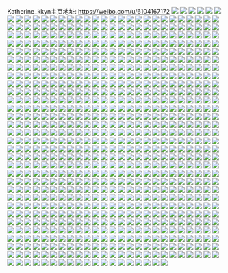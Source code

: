 Katherine_kkyn主页地址: https://weibo.com/u/6104167172 
![](https://wx4.sinaimg.cn/mw2000/006F6sJely1h9hi54yk30j31o72894qq.jpg) 
![](https://wx4.sinaimg.cn/mw2000/006F6sJely1h9csrwmkm4j32c03401kz.jpg) 
![](https://wx4.sinaimg.cn/mw2000/006F6sJely1h9csscyq3aj32c03401kz.jpg) 
![](https://wx4.sinaimg.cn/mw2000/006F6sJely1h9csrsejdtj32c03404qr.jpg) 
![](https://wx4.sinaimg.cn/mw2000/006F6sJely1h9cssefjpgj317r1mcau4.jpg) 
![](https://wx4.sinaimg.cn/mw2000/006F6sJely1h9cssi8sp9j30wh1jewnn.jpg) 
![](https://wx4.sinaimg.cn/mw2000/006F6sJely1h9csskfb3xj30wg1gxdr6.jpg) 
![](https://wx4.sinaimg.cn/mw2000/006F6sJely1h9csspz91pj33402c0b2b.jpg) 
![](https://wx4.sinaimg.cn/mw2000/006F6sJely1h988rxs81jj32c0349x6p.jpg) 
![](https://wx4.sinaimg.cn/mw2000/006F6sJely1h988s75q5ej32c0340npg.jpg) 
![](https://wx4.sinaimg.cn/mw2000/006F6sJegy1h94msmmbokj32c0340kjn.jpg) 
![](https://wx4.sinaimg.cn/mw2000/006F6sJegy1h92lptkwgmj32c0340b2d.jpg) 
![](https://wx4.sinaimg.cn/mw2000/006F6sJegy1h92lpfb6jsj32c0341x6q.jpg) 
![](https://wx4.sinaimg.cn/mw2000/006F6sJegy1h92lpc1egej32c03411l1.jpg) 
![](https://wx4.sinaimg.cn/mw2000/006F6sJegy1h92lofpg86j32c03417wl.jpg) 
![](https://wx4.sinaimg.cn/mw2000/006F6sJegy1h92loa64nzj32c03417wl.jpg) 
![](https://wx4.sinaimg.cn/mw2000/006F6sJegy1h92lpkvgw9j32c0341u11.jpg) 
![](https://wx4.sinaimg.cn/mw2000/006F6sJegy1h92lpnvj3ej32c03401kz.jpg) 
![](https://wx4.sinaimg.cn/mw2000/006F6sJegy1h92lpwymhyj328l2zhkjn.jpg) 
![](https://wx4.sinaimg.cn/mw2000/006F6sJegy1h8uhcwpg46j32c0340u0z.jpg) 
![](https://wx4.sinaimg.cn/mw2000/006F6sJegy1h8uhc95x7nj32c0340npe.jpg) 
![](https://wx4.sinaimg.cn/mw2000/006F6sJegy1h8uhe6gkrcj32c0340qv6.jpg) 
![](https://wx4.sinaimg.cn/mw2000/006F6sJegy1h8uhbv2kptj33402bhhdv.jpg) 
![](https://wx4.sinaimg.cn/mw2000/006F6sJegy1h8t8womr7vj31z42kg7wi.jpg) 
![](https://wx4.sinaimg.cn/mw2000/006F6sJegy1h8t8wg1q87j31z42m47wi.jpg) 
![](https://wx4.sinaimg.cn/mw2000/006F6sJegy1h8t8wxhs5cj32c0335e83.jpg) 
![](https://wx4.sinaimg.cn/mw2000/006F6sJegy1h8r279ax6zj33402c0b2a.jpg) 
![](https://wx4.sinaimg.cn/mw2000/006F6sJegy1h8or261bk6j30rq1f1n6r.jpg) 
![](https://wx4.sinaimg.cn/mw2000/006F6sJegy1h8or2714guj30s312tgru.jpg) 
![](https://wx4.sinaimg.cn/mw2000/006F6sJegy1h8nfq7xnigj32c033t7wk.jpg) 
![](https://wx4.sinaimg.cn/mw2000/006F6sJegy1h8nfqci4xmj32c033xe83.jpg) 
![](https://wx4.sinaimg.cn/mw2000/006F6sJegy1h8nfqwbm2dj32c03407wk.jpg) 
![](https://wx4.sinaimg.cn/mw2000/006F6sJegy1h8l1wc83hej33402c1b2a.jpg) 
![](https://wx4.sinaimg.cn/mw2000/006F6sJegy1h8l1wev896j33402c01ky.jpg) 
![](https://wx4.sinaimg.cn/mw2000/006F6sJegy1h8l1wipz56j33402c1x6p.jpg) 
![](https://wx4.sinaimg.cn/mw2000/006F6sJegy1h8l1wlb5xkj33402c07wi.jpg) 
![](https://wx4.sinaimg.cn/mw2000/006F6sJegy1h8l1wpkel0j33402c14qq.jpg) 
![](https://wx4.sinaimg.cn/mw2000/006F6sJegy1h8l1wthbuwj33402c1b2a.jpg) 
![](https://wx4.sinaimg.cn/mw2000/006F6sJegy1h8l1xdq3lpj33402apnpe.jpg) 
![](https://wx4.sinaimg.cn/mw2000/006F6sJegy1h8l1xm2vwmj33402c1b2a.jpg) 
![](https://wx4.sinaimg.cn/mw2000/006F6sJegy1h8l1xpna6mj33402c0x6p.jpg) 
![](https://wx4.sinaimg.cn/mw2000/006F6sJegy1h8l1w8j4v4j33402c1b2a.jpg) 
![](https://wx4.sinaimg.cn/mw2000/006F6sJegy1h8l1xu8zbfj33402bpb2a.jpg) 
![](https://wx4.sinaimg.cn/mw2000/006F6sJegy1h8l1yc5dx2j33402c1x6q.jpg) 
![](https://wx4.sinaimg.cn/mw2000/006F6sJegy1h8hlh3c42lj32c0340u0z.jpg) 
![](https://wx4.sinaimg.cn/mw2000/006F6sJegy1h8hlh8digfj32c0340b2a.jpg) 
![](https://wx4.sinaimg.cn/mw2000/006F6sJegy1h8hlfa0ailj32c0340e83.jpg) 
![](https://wx4.sinaimg.cn/mw2000/006F6sJegy1h8fhfo67vxj33402c07wi.jpg) 
![](https://wx4.sinaimg.cn/mw2000/006F6sJegy1h8fhfujqhmj333y1yk1ky.jpg) 
![](https://wx4.sinaimg.cn/mw2000/006F6sJegy1h8fhentqjlj33402c04qr.jpg) 
![](https://wx4.sinaimg.cn/mw2000/006F6sJegy1h8fhg2dh8dj33402bh4qq.jpg) 
![](https://wx4.sinaimg.cn/mw2000/006F6sJegy1h8e0z4e4lxj32c0340hdv.jpg) 
![](https://wx4.sinaimg.cn/mw2000/006F6sJegy1h8e0zavebuj32c0340kjm.jpg) 
![](https://wx4.sinaimg.cn/mw2000/006F6sJegy1h8e0zi60r3j33402c0kjm.jpg) 
![](https://wx4.sinaimg.cn/mw2000/006F6sJegy1h8e10be0scj32c0340npe.jpg) 
![](https://wx4.sinaimg.cn/mw2000/006F6sJegy1h8e101yl5gj32c0340kjn.jpg) 
![](https://wx4.sinaimg.cn/mw2000/006F6sJegy1h8e10i4axuj32c0340npe.jpg) 
![](https://wx4.sinaimg.cn/mw2000/006F6sJegy1h8e1087ugyj33402c0b2b.jpg) 
![](https://wx4.sinaimg.cn/mw2000/006F6sJegy1h8aphttr04j33402c0kjl.jpg) 
![](https://wx4.sinaimg.cn/mw2000/006F6sJegy1h8aphwfytsj33402c0hdu.jpg) 
![](https://wx4.sinaimg.cn/mw2000/006F6sJegy1h8aphs0dfbj33402d5hdv.jpg) 
![](https://wx4.sinaimg.cn/mw2000/006F6sJegy1h8api6v2w4j33402c0kjm.jpg) 
![](https://wx4.sinaimg.cn/mw2000/006F6sJegy1h8api9m11ij32c01snhdt.jpg) 
![](https://wx4.sinaimg.cn/mw2000/006F6sJegy1h8apiks1vtj33402cxhdw.jpg) 
![](https://wx4.sinaimg.cn/mw2000/006F6sJegy1h8apibnrmsj32c03407wi.jpg) 
![](https://wx4.sinaimg.cn/mw2000/006F6sJegy1h877mutwo5j33402c0npg.jpg) 
![](https://wx4.sinaimg.cn/mw2000/006F6sJegy1h877mz941wj32c0321kjl.jpg) 
![](https://wx4.sinaimg.cn/mw2000/006F6sJegy1h877n0x8vwj32uz28f1ky.jpg) 
![](https://wx4.sinaimg.cn/mw2000/006F6sJegy1h877n2o74fj33402c01ky.jpg) 
![](https://wx4.sinaimg.cn/mw2000/006F6sJegy1h877n4r7xhj33402c0kjm.jpg) 
![](https://wx4.sinaimg.cn/mw2000/006F6sJegy1h877na6hroj327l2y4hdv.jpg) 
![](https://wx4.sinaimg.cn/mw2000/006F6sJegy1h877nwefrfj33402c0x6q.jpg) 
![](https://wx4.sinaimg.cn/mw2000/006F6sJegy1h83rlfyr85j32c03404qs.jpg) 
![](https://wx4.sinaimg.cn/mw2000/006F6sJegy1h83rmhg4c6j33402c01l3.jpg) 
![](https://wx4.sinaimg.cn/mw2000/006F6sJegy1h81laalt8uj33402c1u0z.jpg) 
![](https://wx4.sinaimg.cn/mw2000/006F6sJegy1h81lacj1glj32z228aqv6.jpg) 
![](https://wx4.sinaimg.cn/mw2000/006F6sJegy1h81lagjrnwj33402c1u10.jpg) 
![](https://wx4.sinaimg.cn/mw2000/006F6sJegy1h81lap5ea5j33402c11l0.jpg) 
![](https://wx4.sinaimg.cn/mw2000/006F6sJegy1h81la7nxrsj32c0341kjn.jpg) 
![](https://wx4.sinaimg.cn/mw2000/006F6sJegy1h81latmphyj33402c1x6r.jpg) 
![](https://wx4.sinaimg.cn/mw2000/006F6sJegy1h7zaunoxe5j32c0340e83.jpg) 
![](https://wx4.sinaimg.cn/mw2000/006F6sJegy1h7zaut0el9j32c0340hdu.jpg) 
![](https://wx4.sinaimg.cn/mw2000/006F6sJegy1h7zauxllczj32c0340u0z.jpg) 
![](https://wx4.sinaimg.cn/mw2000/006F6sJegy1h7xu0vqz5zj33402c1b2d.jpg) 
![](https://wx4.sinaimg.cn/mw2000/006F6sJegy1h7xu0wu7fvj30u012qqk4.jpg) 
![](https://wx4.sinaimg.cn/mw2000/006F6sJegy1h7xu10udm3j30tw13wwnt.jpg) 
![](https://wx4.sinaimg.cn/mw2000/006F6sJegy1h7xu15sfqej33402c07wk.jpg) 
![](https://wx4.sinaimg.cn/mw2000/006F6sJegy1h7xxh6c1phj32c03407wk.jpg) 
![](https://wx4.sinaimg.cn/mw2000/006F6sJegy1h7xu08riuoj32tn22gnpe.jpg) 
![](https://wx4.sinaimg.cn/mw2000/006F6sJegy1h7vufifeaxj33402c0kjn.jpg) 
![](https://wx4.sinaimg.cn/mw2000/006F6sJegy1h7vufm21jhj33402c0b2a.jpg) 
![](https://wx4.sinaimg.cn/mw2000/006F6sJegy1h7vufyc1taj33402c0npf.jpg) 
![](https://wx4.sinaimg.cn/mw2000/006F6sJegy1h7vug27t35j33402c01ky.jpg) 
![](https://wx4.sinaimg.cn/mw2000/006F6sJegy1h7vug3unyij320i1qk7td.jpg) 
![](https://wx4.sinaimg.cn/mw2000/006F6sJegy1h7vuf8vxkoj33402c0e83.jpg) 
![](https://wx4.sinaimg.cn/mw2000/006F6sJegy1h7vugfwgl0j33402c0e83.jpg) 
![](https://wx4.sinaimg.cn/mw2000/006F6sJegy1h7vukpm39bj33402c0u0x.jpg) 
![](https://wx4.sinaimg.cn/mw2000/006F6sJegy1h7vukdwhi4j33402c0b2b.jpg) 
![](https://wx4.sinaimg.cn/mw2000/006F6sJegy1h7vpu1va6dj32hh1o07wh.jpg) 
![](https://wx4.sinaimg.cn/mw2000/006F6sJegy1h7vptzldmjj33402c1kjm.jpg) 
![](https://wx4.sinaimg.cn/mw2000/006F6sJegy1h7vpub6xczj32c034xu0z.jpg) 
![](https://wx4.sinaimg.cn/mw2000/006F6sJegy1h7vpv0rrarj32c03401l0.jpg) 
![](https://wx4.sinaimg.cn/mw2000/006F6sJegy1h7vpuqqnp9j33402c17wj.jpg) 
![](https://wx4.sinaimg.cn/mw2000/006F6sJegy1h7vpujdjnwj32c03494qr.jpg) 
![](https://wx4.sinaimg.cn/mw2000/006F6sJegy1h7vpv7h7htj32v225r1kz.jpg) 
![](https://wx4.sinaimg.cn/mw2000/006F6sJegy1h7vptupw6tj32c03407wj.jpg) 
![](https://wx4.sinaimg.cn/mw2000/006F6sJegy1h7vpvgn4faj32c0340hdv.jpg) 
![](https://wx4.sinaimg.cn/mw2000/006F6sJegy1h7ukb08jiwj33402c07wj.jpg) 
![](https://wx4.sinaimg.cn/mw2000/006F6sJegy1h7ukbdv3x9j331y2c3qv7.jpg) 
![](https://wx4.sinaimg.cn/mw2000/006F6sJegy1h7ukbnw8phj33402blu0y.jpg) 
![](https://wx4.sinaimg.cn/mw2000/006F6sJegy1h7ukbvjdsxj33402c0kjm.jpg) 
![](https://wx4.sinaimg.cn/mw2000/006F6sJegy1h7ucxp4wdjj33402c11l2.jpg) 
![](https://wx4.sinaimg.cn/mw2000/006F6sJegy1h7ucyofny9j33402btnpg.jpg) 
![](https://wx4.sinaimg.cn/mw2000/006F6sJegy1h7ucz246mrj32c0340hdu.jpg) 
![](https://wx4.sinaimg.cn/mw2000/006F6sJegy1h7ss7f0i8pj32w4263npi.jpg) 
![](https://wx4.sinaimg.cn/mw2000/006F6sJegy1h7ss7ma8xsj31um36c4qs.jpg) 
![](https://wx4.sinaimg.cn/mw2000/006F6sJegy1h7ss8iegpwj32c03401l1.jpg) 
![](https://wx4.sinaimg.cn/mw2000/006F6sJegy1h7fh18zyv3j32ad31r7wi.jpg) 
![](https://wx4.sinaimg.cn/mw2000/006F6sJegy1h7fh1ex10jj32al2vxu0z.jpg) 
![](https://wx4.sinaimg.cn/mw2000/006F6sJegy1h7fh1jo3yzj32dt36cu0z.jpg) 
![](https://wx4.sinaimg.cn/mw2000/006F6sJegy1h7fh0itks6j32c0340b2a.jpg) 
![](https://wx4.sinaimg.cn/mw2000/006F6sJegy1h7ej610bkrj32c0340b2c.jpg) 
![](https://wx4.sinaimg.cn/mw2000/006F6sJegy1h7ej843bryj334025pu10.jpg) 
![](https://wx4.sinaimg.cn/mw2000/006F6sJegy1h7ej9zehdpj32c032tu0z.jpg) 
![](https://wx4.sinaimg.cn/mw2000/006F6sJegy1h7jkiwlacsj31be0zkn87.jpg) 
![](https://wx4.sinaimg.cn/mw2000/006F6sJegy1h7jkirlv3kj33402c01l0.jpg) 
![](https://wx4.sinaimg.cn/mw2000/006F6sJegy1h7kofy1s0uj32c0340qv8.jpg) 
![](https://wx4.sinaimg.cn/mw2000/006F6sJegy1h7kog0ujc1j32202qonpe.jpg) 
![](https://wx4.sinaimg.cn/mw2000/006F6sJegy1h7kog473myj32c0340u10.jpg) 
![](https://wx4.sinaimg.cn/mw2000/006F6sJegy1h7kog76xu5j33402c0x6q.jpg) 
![](https://wx4.sinaimg.cn/mw2000/006F6sJegy1h7kog9gm8pj32c0340u0y.jpg) 
![](https://wx4.sinaimg.cn/mw2000/006F6sJegy1h7kogbcaq6j328k2zf7wi.jpg) 
![](https://wx4.sinaimg.cn/mw2000/006F6sJegy1h7kogdj4twj31o02yob29.jpg) 
![](https://wx4.sinaimg.cn/mw2000/006F6sJegy1h7koful0urj326s2x2u0y.jpg) 
![](https://wx4.sinaimg.cn/mw2000/006F6sJegy1h7koggr3pyj32c0340x6q.jpg) 
![](https://wx4.sinaimg.cn/mw2000/006F6sJegy1h7kogjju27j32c0340x6q.jpg) 
![](https://wx4.sinaimg.cn/mw2000/006F6sJegy1h7kogn3ir3j32c0340u0z.jpg) 
![](https://wx4.sinaimg.cn/mw2000/006F6sJegy1h7koh5sey6j32c0340npf.jpg) 
![](https://wx4.sinaimg.cn/mw2000/006F6sJegy1h7kohpkfjuj32c0340kjo.jpg) 
![](https://wx4.sinaimg.cn/mw2000/006F6sJegy1h7kohukny1j33402c0x6q.jpg) 
![](https://wx4.sinaimg.cn/mw2000/006F6sJegy1h7kohz9at0j32c0340e84.jpg) 
![](https://wx4.sinaimg.cn/mw2000/006F6sJegy1h7koi42d3ij32c0340npf.jpg) 
![](https://wx4.sinaimg.cn/mw2000/006F6sJegy1h7koi7wumuj32c03407wj.jpg) 
![](https://wx4.sinaimg.cn/mw2000/006F6sJegy1h7koicipcpj32c0340hdv.jpg) 
![](https://wx4.sinaimg.cn/mw2000/006F6sJegy1h7ak3i7k25j32c0340hdv.jpg) 
![](https://wx4.sinaimg.cn/mw2000/006F6sJegy1h81pwmvqm9j31z42ms1ky.jpg) 
![](https://wx4.sinaimg.cn/mw2000/006F6sJegy1h7ak33yh99j30wg1arn4s.jpg) 
![](https://wx4.sinaimg.cn/mw2000/006F6sJegy1h7uo4vmp1vj32c03407wh.jpg) 
![](https://wx4.sinaimg.cn/mw2000/006F6sJegy1h81pydcvevj32c0340kjn.jpg) 
![](https://wx4.sinaimg.cn/mw2000/006F6sJegy1h81pwl5wg4j32c032pb29.jpg) 
![](https://wx4.sinaimg.cn/mw2000/006F6sJegy1h78lxby6tfj32c03404qs.jpg) 
![](https://wx4.sinaimg.cn/mw2000/006F6sJegy1h78ly0qhe8j32c03404qq.jpg) 
![](https://wx4.sinaimg.cn/mw2000/006F6sJegy1h7677c2eouj32c0340x6s.jpg) 
![](https://wx4.sinaimg.cn/mw2000/006F6sJegy1h7677fiwsej32c0340b2a.jpg) 
![](https://wx4.sinaimg.cn/mw2000/006F6sJegy1h76781emifj32c03401l1.jpg) 
![](https://wx4.sinaimg.cn/mw2000/006F6sJegy1h76778gvlhj32c03407wj.jpg) 
![](https://wx4.sinaimg.cn/mw2000/006F6sJegy1h7677plbanj32c03401l0.jpg) 
![](https://wx4.sinaimg.cn/mw2000/006F6sJegy1h7677wlr7xj33402c0e85.jpg) 
![](https://wx4.sinaimg.cn/mw2000/006F6sJegy1h81qyt38z9j32c0340npg.jpg) 
![](https://wx4.sinaimg.cn/mw2000/006F6sJegy1h72pop119aj32c0340e84.jpg) 
![](https://wx4.sinaimg.cn/mw2000/006F6sJegy1h72pos2vi6j32c03401l0.jpg) 
![](https://wx4.sinaimg.cn/mw2000/006F6sJegy1h72povrt64j32c0340e84.jpg) 
![](https://wx4.sinaimg.cn/mw2000/006F6sJegy1h72pp3dwgkj32c03404qs.jpg) 
![](https://wx4.sinaimg.cn/mw2000/006F6sJegy1h7uodvufttj32c0340npf.jpg) 
![](https://wx4.sinaimg.cn/mw2000/006F6sJegy1h81u8gfvxyj30wi0oen29.jpg) 
![](https://wx4.sinaimg.cn/mw2000/006F6sJegy1h81u8dw39fj31gr1ycnjw.jpg) 
![](https://wx4.sinaimg.cn/mw2000/006F6sJegy1h81u3kkubvj32c033h7wk.jpg) 
![](https://wx4.sinaimg.cn/mw2000/006F6sJegy1h81u8frd7xj31gr1yc7ue.jpg) 
![](https://wx4.sinaimg.cn/mw2000/006F6sJegy1h6y46ve1m6j32c0341hdw.jpg) 
![](https://wx4.sinaimg.cn/mw2000/006F6sJegy1h6y473s1t0j32c0341kjo.jpg) 
![](https://wx4.sinaimg.cn/mw2000/006F6sJegy1h7uoacddpxj32c0340qv7.jpg) 
![](https://wx4.sinaimg.cn/mw2000/006F6sJegy1h7uoaeap7pj32c0340u0x.jpg) 
![](https://wx4.sinaimg.cn/mw2000/006F6sJegy1h6ra6dckx4j32c0340qv8.jpg) 
![](https://wx4.sinaimg.cn/mw2000/006F6sJegy1h6nt3d8n6xj310i0u07bf.jpg) 
![](https://wx4.sinaimg.cn/mw2000/006F6sJegy1h6lit67ythj32c0340b2c.jpg) 
![](https://wx4.sinaimg.cn/mw2000/006F6sJegy1h6lisz7txdj32we2804qr.jpg) 
![](https://wx4.sinaimg.cn/mw2000/006F6sJegy1h6lit26cehj32c02wj1l0.jpg) 
![](https://wx4.sinaimg.cn/mw2000/006F6sJegy1h6lit99e2qj32fk31e7wj.jpg) 
![](https://wx4.sinaimg.cn/mw2000/006F6sJegy1h6lith72ydj32c03404qs.jpg) 
![](https://wx4.sinaimg.cn/mw2000/006F6sJegy1h6litj7gyzj336c2ap1ky.jpg) 
![](https://wx4.sinaimg.cn/mw2000/006F6sJegy1h6litmveohj32c0340e84.jpg) 
![](https://wx4.sinaimg.cn/mw2000/006F6sJegy1h6j3eslu7sj32c02jvu0x.jpg) 
![](https://wx4.sinaimg.cn/mw2000/006F6sJegy1h6j3eypwjsj32c0340qv7.jpg) 
![](https://wx4.sinaimg.cn/mw2000/006F6sJegy1h6j3f1c5ksj32c0340npf.jpg) 
![](https://wx4.sinaimg.cn/mw2000/006F6sJegy1h7unrd0swuj32c0341npe.jpg) 
![](https://wx4.sinaimg.cn/mw2000/006F6sJegy1h7unrlsn01j32c0311kjm.jpg) 
![](https://wx4.sinaimg.cn/mw2000/006F6sJegy1h6aywwbyypj32c032du0z.jpg) 
![](https://wx4.sinaimg.cn/mw2000/006F6sJegy1h6dqqny2ebj32c032hu0x.jpg) 
![](https://wx4.sinaimg.cn/mw2000/006F6sJegy1h6ayxiomkoj32c031xx6r.jpg) 
![](https://wx4.sinaimg.cn/mw2000/006F6sJegy1h6aywsmx2sj32c0340kjo.jpg) 
![](https://wx4.sinaimg.cn/mw2000/006F6sJegy1h6ayxm2bx2j32c0340e84.jpg) 
![](https://wx4.sinaimg.cn/mw2000/006F6sJegy1h81w9nwytij32c0340u10.jpg) 
![](https://wx4.sinaimg.cn/mw2000/006F6sJegy1h6dqqztthtj328g2zau0y.jpg) 
![](https://wx4.sinaimg.cn/mw2000/006F6sJegy1h81pqel9zlj32dr36ab2a.jpg) 
![](https://wx4.sinaimg.cn/mw2000/006F6sJegy1h81pqu82srj32c0340hdu.jpg) 
![](https://wx4.sinaimg.cn/mw2000/006F6sJegy1h81pqcym43j32c031pb29.jpg) 
![](https://wx4.sinaimg.cn/mw2000/006F6sJegy1h81pqivv01j32c0340kjm.jpg) 
![](https://wx4.sinaimg.cn/mw2000/006F6sJegy1h81pqmuv8hj32c0340kjn.jpg) 
![](https://wx4.sinaimg.cn/mw2000/006F6sJegy1h81pqqe47dj32c0340kjn.jpg) 
![](https://wx4.sinaimg.cn/mw2000/006F6sJegy1h5w1nvwkdkj32c0340e83.jpg) 
![](https://wx4.sinaimg.cn/mw2000/006F6sJegy1h5w26fu6n5j31wi2jcu0x.jpg) 
![](https://wx4.sinaimg.cn/mw2000/006F6sJegy1h81vql674yj31uo18gaz8.jpg) 
![](https://wx4.sinaimg.cn/mw2000/006F6sJegy1h81vqjxcxgj33402c0kjl.jpg) 
![](https://wx4.sinaimg.cn/mw2000/006F6sJegy1h81vqm3xv0j31uo18gx2y.jpg) 
![](https://wx4.sinaimg.cn/mw2000/006F6sJegy1h81vjbr3t3j326d2yu4qs.jpg) 
![](https://wx4.sinaimg.cn/mw2000/006F6sJegy1h81vjdrdj9j325y2yghdv.jpg) 
![](https://wx4.sinaimg.cn/mw2000/006F6sJegy1h5q5dn3j0qj30mz0h0q8f.jpg) 
![](https://wx4.sinaimg.cn/mw2000/006F6sJegy1h5gwlnep4zj31z42mfe81.jpg) 
![](https://wx4.sinaimg.cn/mw2000/006F6sJegy1h5gwlo6su1j312j0u00xu.jpg) 
![](https://wx4.sinaimg.cn/mw2000/006F6sJegy1h5gwlq8atwj31z42ms4qp.jpg) 
![](https://wx4.sinaimg.cn/mw2000/006F6sJegy1h5gwltjsecj33402c0kjm.jpg) 
![](https://wx4.sinaimg.cn/mw2000/006F6sJegy1h5gwlucgepj31400u00ww.jpg) 
![](https://wx4.sinaimg.cn/mw2000/006F6sJegy1h5gwlwa7jmj31z42mt7wh.jpg) 
![](https://wx4.sinaimg.cn/mw2000/006F6sJegy1h5gwlynyjpj31ww2jwhdt.jpg) 
![](https://wx4.sinaimg.cn/mw2000/006F6sJegy1h5dfm23j0qj32c032xx6p.jpg) 
![](https://wx4.sinaimg.cn/mw2000/006F6sJegy1h5dfm8n1hej32c03311ky.jpg) 
![](https://wx4.sinaimg.cn/mw2000/006F6sJegy1h5dfmb1oycj33402c0npd.jpg) 
![](https://wx4.sinaimg.cn/mw2000/006F6sJegy1h59yrohmuhj33402c0kjn.jpg) 
![](https://wx4.sinaimg.cn/mw2000/006F6sJegy1h59yrsrc77j33402c07wj.jpg) 
![](https://wx4.sinaimg.cn/mw2000/006F6sJegy1h59yrwaglaj33402c0npe.jpg) 
![](https://wx4.sinaimg.cn/mw2000/006F6sJegy1h59yrzl32zj32c0340x6p.jpg) 
![](https://wx4.sinaimg.cn/mw2000/006F6sJegy1h59ys369czj33402c0hdu.jpg) 
![](https://wx4.sinaimg.cn/mw2000/006F6sJegy1h59ys7k182j33402c0u0z.jpg) 
![](https://wx4.sinaimg.cn/mw2000/006F6sJegy1h59ysboopgj33402c0hdv.jpg) 
![](https://wx4.sinaimg.cn/mw2000/006F6sJegy1h57nlkhw3rj33402c0hdt.jpg) 
![](https://wx4.sinaimg.cn/mw2000/006F6sJegy1h57nlpjdytj32c0341qv5.jpg) 
![](https://wx4.sinaimg.cn/mw2000/006F6sJegy1h57nlwuqkej33402c1npe.jpg) 
![](https://wx4.sinaimg.cn/mw2000/006F6sJegy1h57nm5rb4kj33402c01ky.jpg) 
![](https://wx4.sinaimg.cn/mw2000/006F6sJegy1h57nmdg3rej32c0341u0x.jpg) 
![](https://wx4.sinaimg.cn/mw2000/006F6sJegy1h531wimnylj32c0341npd.jpg) 
![](https://wx4.sinaimg.cn/mw2000/006F6sJegy1h531wma133j325w2vukjm.jpg) 
![](https://wx4.sinaimg.cn/mw2000/006F6sJegy1h531wo9lzzj31nm1k74qp.jpg) 
![](https://wx4.sinaimg.cn/mw2000/006F6sJegy1h531wtsn1mj32c03417wj.jpg) 
![](https://wx4.sinaimg.cn/mw2000/006F6sJegy1h531wuywrcj30sg0qzn6o.jpg) 
![](https://wx4.sinaimg.cn/mw2000/006F6sJegy1h531wvy4idj31hr1znk84.jpg) 
![](https://wx4.sinaimg.cn/mw2000/006F6sJegy1h4tsidpnbpj31uo18gwxf.jpg) 
![](https://wx4.sinaimg.cn/mw2000/006F6sJegy1h4tsi7i233j318g1uok4f.jpg) 
![](https://wx4.sinaimg.cn/mw2000/006F6sJegy1h52b5wvc5sj30u0140tgq.jpg) 
![](https://wx4.sinaimg.cn/mw2000/006F6sJegy1h52b60r5slj318g0zjtk2.jpg) 
![](https://wx4.sinaimg.cn/mw2000/006F6sJegy1h53508c8bzj30u0140103.jpg) 
![](https://wx4.sinaimg.cn/mw2000/006F6sJegy1h52b6ispqgj318g1uoe35.jpg) 
![](https://wx4.sinaimg.cn/mw2000/006F6sJegy1h52b5xth4sj30go0j1ac6.jpg) 
![](https://wx4.sinaimg.cn/mw2000/006F6sJegy1h4a4kus8opj32bz340u0y.jpg) 
![](https://wx4.sinaimg.cn/mw2000/006F6sJegy1h8p1jbl1zej32c0335hdv.jpg) 
![](https://wx4.sinaimg.cn/mw2000/006F6sJegy1h4a4lbpibmj32c0341x6p.jpg) 
![](https://wx4.sinaimg.cn/mw2000/006F6sJegy1h5qilb59qzj32c03407wj.jpg) 
![](https://wx4.sinaimg.cn/mw2000/006F6sJegy1h5qhijzyd4j32c0340qv8.jpg) 
![](https://wx4.sinaimg.cn/mw2000/006F6sJegy1h5qilh3pizj32c0340x6q.jpg) 
![](https://wx4.sinaimg.cn/mw2000/006F6sJegy1h4a4lnc6mbj32c0341qv5.jpg) 
![](https://wx4.sinaimg.cn/mw2000/006F6sJegy1h4a4lqo25dj32c033hqv6.jpg) 
![](https://wx4.sinaimg.cn/mw2000/006F6sJegy1h4a4ls5qh1j32c0341npd.jpg) 
![](https://wx4.sinaimg.cn/mw2000/006F6sJegy1h3ssgf5qamj32c0340kjo.jpg) 
![](https://wx4.sinaimg.cn/mw2000/006F6sJegy1h3ssgi4t4nj33402c04qr.jpg) 
![](https://wx4.sinaimg.cn/mw2000/006F6sJegy1h3ssgmaqlpj32c0340e83.jpg) 
![](https://wx4.sinaimg.cn/mw2000/006F6sJegy1h3ssgt8xgoj32c0340qv5.jpg) 
![](https://wx4.sinaimg.cn/mw2000/006F6sJegy1h3lv7ufw90j30n01dsash.jpg) 
![](https://wx4.sinaimg.cn/mw2000/006F6sJegy1h3iekq5ycrj32c03401kz.jpg) 
![](https://wx4.sinaimg.cn/mw2000/006F6sJegy1h3iektaw4xj32c03404qr.jpg) 
![](https://wx4.sinaimg.cn/mw2000/006F6sJegy1h3iekmza9mj32c0340npf.jpg) 
![](https://wx4.sinaimg.cn/mw2000/006F6sJegy1h3ielb3d90j32c03404qr.jpg) 
![](https://wx4.sinaimg.cn/mw2000/006F6sJegy1h37z0xkjjij32c0340u0z.jpg) 
![](https://wx4.sinaimg.cn/mw2000/006F6sJegy1h37z167fhzj32c0340u0z.jpg) 
![](https://wx4.sinaimg.cn/mw2000/006F6sJegy1h37z1axzbrj32c0340npf.jpg) 
![](https://wx4.sinaimg.cn/mw2000/006F6sJegy1h34ctei5o3j32c03404qr.jpg) 
![](https://wx4.sinaimg.cn/mw2000/006F6sJegy1h3655cb0cvj32c0340u0y.jpg) 
![](https://wx4.sinaimg.cn/mw2000/006F6sJegy1h3656cbjzij32c03407wi.jpg) 
![](https://wx4.sinaimg.cn/mw2000/006F6sJegy1h2zw0hipdej32c03407wi.jpg) 
![](https://wx4.sinaimg.cn/mw2000/006F6sJegy1h361maoqo3j32c0340u0x.jpg) 
![](https://wx4.sinaimg.cn/mw2000/006F6sJegy1h2m1rt5lujj30xc2304qp.jpg) 
![](https://wx4.sinaimg.cn/mw2000/006F6sJegy1h2f2nv4za2j32c0340e82.jpg) 
![](https://wx4.sinaimg.cn/mw2000/006F6sJegy1h2f2nzytx3j32c0340e85.jpg) 
![](https://wx4.sinaimg.cn/mw2000/006F6sJegy1h2f2oa3kjdj32c03404qr.jpg) 
![](https://wx4.sinaimg.cn/mw2000/006F6sJegy1h5qiou7bg9j32c0340kjo.jpg) 
![](https://wx4.sinaimg.cn/mw2000/006F6sJegy1h2f2oeratsj324q2ubx6p.jpg) 
![](https://wx4.sinaimg.cn/mw2000/006F6sJegy1h2f2oj5jxmj32c03404qt.jpg) 
![](https://wx4.sinaimg.cn/mw2000/006F6sJegy1h2f2nsgr8vj328s2zq1ky.jpg) 
![](https://wx4.sinaimg.cn/mw2000/006F6sJegy1h1u9he767aj32c0340npe.jpg) 
![](https://wx4.sinaimg.cn/mw2000/006F6sJegy1h1u9hjcj8yj32c03401l0.jpg) 
![](https://wx4.sinaimg.cn/mw2000/006F6sJegy1h1u9hmggctj32c01mtnpd.jpg) 
![](https://wx4.sinaimg.cn/mw2000/006F6sJegy1h1u9hai1dlj31j91h34kk.jpg) 
![](https://wx4.sinaimg.cn/mw2000/006F6sJegy1h1u9hwisx8j32c0340b2a.jpg) 
![](https://wx4.sinaimg.cn/mw2000/006F6sJegy1h1qsmjx1ypj32c0340u0z.jpg) 
![](https://wx4.sinaimg.cn/mw2000/006F6sJegy1h1qsmv3lbvj32c0340b2b.jpg) 
![](https://wx4.sinaimg.cn/mw2000/006F6sJegy1h1qsmxhcjtj32c0340u0y.jpg) 
![](https://wx4.sinaimg.cn/mw2000/006F6sJegy1h1qsn480vuj32c0340u0z.jpg) 
![](https://wx4.sinaimg.cn/mw2000/006F6sJegy1h1qsnf9dx1j32c0340nph.jpg) 
![](https://wx4.sinaimg.cn/mw2000/006F6sJegy1h1nd11k4h8j32c0340u0y.jpg) 
![](https://wx4.sinaimg.cn/mw2000/006F6sJegy1h1nd12uep7j32c0340kjl.jpg) 
![](https://wx4.sinaimg.cn/mw2000/006F6sJegy1h1nd15bc79j32c0340e82.jpg) 
![](https://wx4.sinaimg.cn/mw2000/006F6sJegy1h1nd17kz2dj32c0340e82.jpg) 
![](https://wx4.sinaimg.cn/mw2000/006F6sJegy1h1nd19357sj326l2wte81.jpg) 
![](https://wx4.sinaimg.cn/mw2000/006F6sJegy1h1nd1al19yj32c0340kjl.jpg) 
![](https://wx4.sinaimg.cn/mw2000/006F6sJegy1h1nd1c6vcbj32c0340hdt.jpg) 
![](https://wx4.sinaimg.cn/mw2000/006F6sJegy1h1nd1dihgcj32c0340hdt.jpg) 
![](https://wx4.sinaimg.cn/mw2000/006F6sJegy1h1nd1fsvbpj32c0340e82.jpg) 
![](https://wx4.sinaimg.cn/mw2000/006F6sJegy1h1ioqpvfvfj30u0102k3a.jpg) 
![](https://wx4.sinaimg.cn/mw2000/006F6sJegy1h1ioqtiet7j30n01ds15x.jpg) 
![](https://wx4.sinaimg.cn/mw2000/006F6sJegy1h1eneqh5dkj32c03404qr.jpg) 
![](https://wx4.sinaimg.cn/mw2000/006F6sJegy1h1enevap6hj33402c04qr.jpg) 
![](https://wx4.sinaimg.cn/mw2000/006F6sJegy1h1enenqgngj33402a0hdu.jpg) 
![](https://wx4.sinaimg.cn/mw2000/006F6sJegy1h1enf0jxcej33402c0x6q.jpg) 
![](https://wx4.sinaimg.cn/mw2000/006F6sJegy1h1enf7dh4oj33402a5b2b.jpg) 
![](https://wx4.sinaimg.cn/mw2000/006F6sJegy1h1enfa1kqfj31mc17qu0j.jpg) 
![](https://wx4.sinaimg.cn/mw2000/006F6sJegy1h1enfckvrsj31mc17re5r.jpg) 
![](https://wx4.sinaimg.cn/mw2000/006F6sJegy1h1bt4n70suj328l2iox6q.jpg) 
![](https://wx4.sinaimg.cn/mw2000/006F6sJegy1h1bt4p5cyxj32by33z1ky.jpg) 
![](https://wx4.sinaimg.cn/mw2000/006F6sJegy1h1bt47zlusj32c02c0npe.jpg) 
![](https://wx4.sinaimg.cn/mw2000/006F6sJegy1h1hzmhzl50j32by33zhdw.jpg) 
![](https://wx4.sinaimg.cn/mw2000/006F6sJegy1h1orvgwr50j30sv12ik0r.jpg) 
![](https://wx4.sinaimg.cn/mw2000/006F6sJegy1h1bt4wsjdej32by33znpf.jpg) 
![](https://wx4.sinaimg.cn/mw2000/006F6sJegy1h1orvg2z9pj32c0340u0y.jpg) 
![](https://wx4.sinaimg.cn/mw2000/006F6sJegy1h1bt44tlktj32c02c04qq.jpg) 
![](https://wx4.sinaimg.cn/mw2000/006F6sJegy1h1orva6xsmj30sr12cgwx.jpg) 
![](https://wx4.sinaimg.cn/mw2000/006F6sJegy1h12zqttbiqj32c0340npg.jpg) 
![](https://wx4.sinaimg.cn/mw2000/006F6sJegy1h12zqybduaj32c0340e84.jpg) 
![](https://wx4.sinaimg.cn/mw2000/006F6sJegy1h12zr8tqvaj32c0340e84.jpg) 
![](https://wx4.sinaimg.cn/mw2000/006F6sJegy1h12zr39xiaj32c03404qs.jpg) 
![](https://wx4.sinaimg.cn/mw2000/006F6sJegy1h1hmap20g1j33402c0qv9.jpg) 
![](https://wx4.sinaimg.cn/mw2000/006F6sJegy1h5zsi7lq1qj324t2ufqv9.jpg) 
![](https://wx4.sinaimg.cn/mw2000/006F6sJegy1h5zshv0uhvj31tu2fs1ky.jpg) 
![](https://wx4.sinaimg.cn/mw2000/006F6sJegy1h5zsi1g6pgj32582v0nph.jpg) 
![](https://wx4.sinaimg.cn/mw2000/006F6sJegy1h1hmcfllftj33402c0e83.jpg) 
![](https://wx4.sinaimg.cn/mw2000/006F6sJegy1h5zsidekv6j33402c04qt.jpg) 
![](https://wx4.sinaimg.cn/mw2000/006F6sJegy1h0ti7qbzo2j30ln0svqcs.jpg) 
![](https://wx4.sinaimg.cn/mw2000/006F6sJegy1h1eeelov10j31jk15oqga.jpg) 
![](https://wx4.sinaimg.cn/mw2000/006F6sJegy1h1i4qy3aj5j33402c04qr.jpg) 
![](https://wx4.sinaimg.cn/mw2000/006F6sJegy1h1i4rivvbkj33402c0b2b.jpg) 
![](https://wx4.sinaimg.cn/mw2000/006F6sJegy1h1i4r754x4j33402c0x6q.jpg) 
![](https://wx4.sinaimg.cn/mw2000/006F6sJegy1h1emlr6re0j32c02c07pi.jpg) 
![](https://wx4.sinaimg.cn/mw2000/006F6sJegy1h1i4reqk8qj33402c0b2b.jpg) 
![](https://wx4.sinaimg.cn/mw2000/006F6sJegy1h1emlwwq8mj32c02c0npd.jpg) 
![](https://wx4.sinaimg.cn/mw2000/006F6sJegy1h06s2fsy9bj32qo220kjo.jpg) 
![](https://wx4.sinaimg.cn/mw2000/006F6sJegy1h06s2ojz1dj32qo220qv8.jpg) 
![](https://wx4.sinaimg.cn/mw2000/006F6sJegy1h06s25th2fj32qo2204qt.jpg) 
![](https://wx4.sinaimg.cn/mw2000/006F6sJegy1h1div1iw33j32qo2204qr.jpg) 
![](https://wx4.sinaimg.cn/mw2000/006F6sJegy1h5qgt4vx2vj31851lrhbk.jpg) 
![](https://wx4.sinaimg.cn/mw2000/006F6sJegy1h06s48vydfj32qo220kjo.jpg) 
![](https://wx4.sinaimg.cn/mw2000/006F6sJegy1h01leg0ldvj32qo220npf.jpg) 
![](https://wx4.sinaimg.cn/mw2000/006F6sJegy1h01lesiiq9j32qo220npf.jpg) 
![](https://wx4.sinaimg.cn/mw2000/006F6sJegy1h01lf08l0hj32qo220u0z.jpg) 
![](https://wx4.sinaimg.cn/mw2000/006F6sJegy1h8oxvg6ldoj30u00u0n5h.jpg) 
![](https://wx4.sinaimg.cn/mw2000/006F6sJegy1h1dhgnn08aj31sc2ds4qq.jpg) 
![](https://wx4.sinaimg.cn/mw2000/006F6sJegy1gzqlixkk3hj31sc2dsb2a.jpg) 
![](https://wx4.sinaimg.cn/mw2000/006F6sJegy1h1dhgf0hthj31sc2ds7wi.jpg) 
![](https://wx4.sinaimg.cn/mw2000/006F6sJegy1gzqlipi8j9j31ih0vyk51.jpg) 
![](https://wx4.sinaimg.cn/mw2000/006F6sJegy1h1dhgxqem1j31sc2ds4qq.jpg) 
![](https://wx4.sinaimg.cn/mw2000/006F6sJegy1h1dhhdzvd0j31sc2ds4qq.jpg) 
![](https://wx4.sinaimg.cn/mw2000/006F6sJegy1gzqlj6vsa9j33402c0npe.jpg) 
![](https://wx4.sinaimg.cn/mw2000/006F6sJegy1h1dhgks7fqj31sc2ds4qq.jpg) 
![](https://wx4.sinaimg.cn/mw2000/006F6sJegy1h1dhgi1gknj31sc2ds7wi.jpg) 
![](https://wx4.sinaimg.cn/mw2000/006F6sJegy1h1dhh2qd2wj31sc2dse82.jpg) 
![](https://wx4.sinaimg.cn/mw2000/006F6sJegy1h1dhguz7dcj31sc2ds4qq.jpg) 
![](https://wx4.sinaimg.cn/mw2000/006F6sJegy1h1dhgqf9j7j31sc2ds1ky.jpg) 
![](https://wx4.sinaimg.cn/mw2000/006F6sJegy1h1dhh7v0wzj31sc2dse82.jpg) 
![](https://wx4.sinaimg.cn/mw2000/006F6sJegy1h1dhhb47jhj31sc2ds4qq.jpg) 
![](https://wx4.sinaimg.cn/mw2000/006F6sJegy1gzgsnsg3c0j31sc2dskjm.jpg) 
![](https://wx4.sinaimg.cn/mw2000/006F6sJegy1gzgso3bg1fj31sc2dse82.jpg) 
![](https://wx4.sinaimg.cn/mw2000/006F6sJegy1gzgso7z624j31j01j0b29.jpg) 
![](https://wx4.sinaimg.cn/mw2000/006F6sJegy1gzgsoewa5xj31sc2dshdu.jpg) 
![](https://wx4.sinaimg.cn/mw2000/006F6sJegy1gzgsom1lwvj31sc2dsnpe.jpg) 
![](https://wx4.sinaimg.cn/mw2000/006F6sJegy1gz9w1yp5pfj31f71w7hdt.jpg) 
![](https://wx4.sinaimg.cn/mw2000/006F6sJegy1gz9w1zn2mxj31401e0wuw.jpg) 
![](https://wx4.sinaimg.cn/mw2000/006F6sJegy1h1e6fazj80j31401e0ql0.jpg) 
![](https://wx4.sinaimg.cn/mw2000/006F6sJegy1h1e6fcrjtkj325m25mqv5.jpg) 
![](https://wx4.sinaimg.cn/mw2000/006F6sJegy1h1e6fe0swfj31401e0tpz.jpg) 
![](https://wx4.sinaimg.cn/mw2000/006F6sJegy1h1e6ff1wwzj31401e0qit.jpg) 
![](https://wx4.sinaimg.cn/mw2000/006F6sJegy1h1e6fjxzesj32c03407wk.jpg) 
![](https://wx4.sinaimg.cn/mw2000/006F6sJegy1h1e6fl4gn2j31401e0aq1.jpg) 
![](https://wx4.sinaimg.cn/mw2000/006F6sJegy1h1e6f9dl88j31401e0qmc.jpg) 
![](https://wx4.sinaimg.cn/mw2000/006F6sJegy1h1e6fnfeamj31yw2mjnpd.jpg) 
![](https://wx4.sinaimg.cn/mw2000/006F6sJegy1gz17a3yoevj328v2zt7wl.jpg) 
![](https://wx4.sinaimg.cn/mw2000/006F6sJegy1gz17a8g80sj32c02c0hdu.jpg) 
![](https://wx4.sinaimg.cn/mw2000/006F6sJegy1gz17a9q3pcj31jk15o1dc.jpg) 
![](https://wx4.sinaimg.cn/mw2000/006F6sJegy1gz17aaogodj30pd0xuq9b.jpg) 
![](https://wx4.sinaimg.cn/mw2000/006F6sJegy1gz17afps7sj33402b7hdv.jpg) 
![](https://wx4.sinaimg.cn/mw2000/006F6sJegy1gz17ajss5tj30st0tpale.jpg) 
![](https://wx4.sinaimg.cn/mw2000/006F6sJegy1h5qgidrjhgj32c0335hdv.jpg) 
![](https://wx4.sinaimg.cn/mw2000/006F6sJegy1gxpp7sgti2j31jk220npd.jpg) 
![](https://wx4.sinaimg.cn/mw2000/006F6sJegy1gxpp7ulzktj32c0340u0x.jpg) 
![](https://wx4.sinaimg.cn/mw2000/006F6sJegy1gxpp7q8a8hj31jk217e81.jpg) 
![](https://wx4.sinaimg.cn/mw2000/006F6sJegy1gxpp841cubj31jk203e81.jpg) 
![](https://wx4.sinaimg.cn/mw2000/006F6sJegy1gxpp887sxjj32bq33de83.jpg) 
![](https://wx4.sinaimg.cn/mw2000/006F6sJegy1gxpp8bfo42j31jk20bb29.jpg) 
![](https://wx4.sinaimg.cn/mw2000/006F6sJegy1gxh7pwsdbij32c030hqv7.jpg) 
![](https://wx4.sinaimg.cn/mw2000/006F6sJegy1gxh7q4tvstj32c031xnpg.jpg) 
![](https://wx4.sinaimg.cn/mw2000/006F6sJegy1h1dlzdwrbrj33402c0u0y.jpg) 
![](https://wx4.sinaimg.cn/mw2000/006F6sJegy1gzewr6jiegj32we26akjm.jpg) 
![](https://wx4.sinaimg.cn/mw2000/006F6sJegy1gzerrpv22yj32c02senpd.jpg) 
![](https://wx4.sinaimg.cn/mw2000/006F6sJegy1gzewq5x1urj32c0340npe.jpg) 
![](https://wx4.sinaimg.cn/mw2000/006F6sJegy1gzewqan9g8j33402c01kz.jpg) 
![](https://wx4.sinaimg.cn/mw2000/006F6sJegy1gzewqe1hogj32c03404qq.jpg) 
![](https://wx4.sinaimg.cn/mw2000/006F6sJegy1gx23bpi4r2j33402c0qv7.jpg) 
![](https://wx4.sinaimg.cn/mw2000/006F6sJegy1gx23c6o1ttj32c02bzb2a.jpg) 
![](https://wx4.sinaimg.cn/mw2000/006F6sJegy1gx23bv2pirj32c0340hdv.jpg) 
![](https://wx4.sinaimg.cn/mw2000/006F6sJegy1gx23bm6wooj32c0340x6p.jpg) 
![](https://wx4.sinaimg.cn/mw2000/006F6sJegy1gx23bzpf5cj32c0340u0y.jpg) 
![](https://wx4.sinaimg.cn/mw2000/006F6sJegy1gx23c3jl1aj32c0340x6q.jpg) 
![](https://wx4.sinaimg.cn/mw2000/006F6sJegy1gx23ce4ywtj32c03407wi.jpg) 
![](https://wx4.sinaimg.cn/mw2000/006F6sJegy1h1eb7f0nu5j32v62f8kjm.jpg) 
![](https://wx4.sinaimg.cn/mw2000/006F6sJegy1h1dlpis5xdj33402c0x6q.jpg) 
![](https://wx4.sinaimg.cn/mw2000/006F6sJegy1gwwjgum9t9j31qc2b84qp.jpg) 
![](https://wx4.sinaimg.cn/mw2000/006F6sJegy1gwwjgyye07j3340286qv6.jpg) 
![](https://wx4.sinaimg.cn/mw2000/006F6sJegy1gwwjgrlvv8j31e11uqap2.jpg) 
![](https://wx4.sinaimg.cn/mw2000/006F6sJegy1gww9xey11oj32c0340npf.jpg) 
![](https://wx4.sinaimg.cn/mw2000/006F6sJegy1gww9xgi17jj30zv0rptee.jpg) 
![](https://wx4.sinaimg.cn/mw2000/006F6sJegy1gww9xo8ou9j32c0340hdv.jpg) 
![](https://wx4.sinaimg.cn/mw2000/006F6sJegy1h8ou4ly7cdj31cb1764qp.jpg) 
![](https://wx4.sinaimg.cn/mw2000/006F6sJegy1gzerj9m8laj32ap32bu0z.jpg) 
![](https://wx4.sinaimg.cn/mw2000/006F6sJegy1h5qftz1jz3j32xf2721ky.jpg) 
![](https://wx4.sinaimg.cn/mw2000/006F6sJegy1gwstxv4h07j32c03401kz.jpg) 
![](https://wx4.sinaimg.cn/mw2000/006F6sJegy1gwsty3qoucj32c03404qr.jpg) 
![](https://wx4.sinaimg.cn/mw2000/006F6sJegy1gwstycb7g2j32c03407wk.jpg) 
![](https://wx4.sinaimg.cn/mw2000/006F6sJegy1gwstyeptb7j31401hc1en.jpg) 
![](https://wx4.sinaimg.cn/mw2000/006F6sJegy1gwstyipvthj327z2ynnpe.jpg) 
![](https://wx4.sinaimg.cn/mw2000/006F6sJegy1gwstynra14j32c0340hdv.jpg) 
![](https://wx4.sinaimg.cn/mw2000/006F6sJegy1gwstyr1p1qj32c0340hdu.jpg) 
![](https://wx4.sinaimg.cn/mw2000/006F6sJegy1gwstyugjfdj32c0340u0x.jpg) 
![](https://wx4.sinaimg.cn/mw2000/006F6sJegy1gwstyylg64j329y32xnpd.jpg) 
![](https://wx4.sinaimg.cn/mw2000/006F6sJegy1gwqikgxau9j31401hcaru.jpg) 
![](https://wx4.sinaimg.cn/mw2000/006F6sJegy1gwqikw440sj31401hc7kd.jpg) 
![](https://wx4.sinaimg.cn/mw2000/006F6sJegy1gwqikildbyj31401hch47.jpg) 
![](https://wx4.sinaimg.cn/mw2000/006F6sJegy1gwqikjvjvij31051egqem.jpg) 
![](https://wx4.sinaimg.cn/mw2000/006F6sJegy1gwqiko6i7zj33402c0e83.jpg) 
![](https://wx4.sinaimg.cn/mw2000/006F6sJegy1gwqikpza7ij31401hch0e.jpg) 
![](https://wx4.sinaimg.cn/mw2000/006F6sJegy1gwqikre2igj31401hc7o9.jpg) 
![](https://wx4.sinaimg.cn/mw2000/006F6sJegy1gwqiksr8xsj31401hcduv.jpg) 
![](https://wx4.sinaimg.cn/mw2000/006F6sJegy1gwqikugvopj32c0340npd.jpg) 
![](https://wx4.sinaimg.cn/mw2000/006F6sJegy1h1ekfdapmlj32c0340u0z.jpg) 
![](https://wx4.sinaimg.cn/mw2000/006F6sJegy1h1e7ubuj6yj31ji1667j9.jpg) 
![](https://wx4.sinaimg.cn/mw2000/006F6sJegy1h1eaxcwsfij33402c07wi.jpg) 
![](https://wx4.sinaimg.cn/mw2000/006F6sJegy1h1e7iysp13j33402c01ky.jpg) 
![](https://wx4.sinaimg.cn/mw2000/006F6sJegy1h1e7j2syp1j32c03407wi.jpg) 
![](https://wx4.sinaimg.cn/mw2000/006F6sJegy1h1e7j5qyanj32c0340qv5.jpg) 
![](https://wx4.sinaimg.cn/mw2000/006F6sJegy1gwlyc075nzj32c0340hdu.jpg) 
![](https://wx4.sinaimg.cn/mw2000/006F6sJegy1h1e7uay0j6j31jk220wz6.jpg) 
![](https://wx4.sinaimg.cn/mw2000/006F6sJegy1h8otwn66unj33402c0u0y.jpg) 
![](https://wx4.sinaimg.cn/mw2000/006F6sJegy1h5qfa8tjmvj31sc133hc2.jpg) 
![](https://wx4.sinaimg.cn/mw2000/006F6sJegy1h5qfabynx6j32c03404qq.jpg) 
![](https://wx4.sinaimg.cn/mw2000/006F6sJegy1h5qfal0nsoj32c0340kjo.jpg) 
![](https://wx4.sinaimg.cn/mw2000/006F6sJegy1h8otota3b5j32c0340x6q.jpg) 
![](https://wx4.sinaimg.cn/mw2000/006F6sJegy1h5qg0ku6nsj32c03407wi.jpg) 
![](https://wx4.sinaimg.cn/mw2000/006F6sJegy1h8otovtwy3j32c0340npd.jpg) 
![](https://wx4.sinaimg.cn/mw2000/006F6sJegy1h5qg0yfwnwj33402c0npe.jpg) 
![](https://wx4.sinaimg.cn/mw2000/006F6sJegy1h5qfawthknj33402c0x6q.jpg) 
![](https://wx4.sinaimg.cn/mw2000/006F6sJegy1h5qgbqhwh8j32c0340u0x.jpg) 
![](https://wx4.sinaimg.cn/mw2000/006F6sJegy1gvys383jwlj32zz28zhdu.jpg) 
![](https://wx4.sinaimg.cn/mw2000/006F6sJegy1gvys3m4vxmj33402c01ky.jpg) 
![](https://wx4.sinaimg.cn/mw2000/006F6sJegy1gvys3htp6bj33402c0u0y.jpg) 
![](https://wx4.sinaimg.cn/mw2000/006F6sJegy1gzero1odgpj33402c0kjm.jpg) 
![](https://wx4.sinaimg.cn/mw2000/006F6sJegy1h1dk1nidagj32c0340x6q.jpg) 
![](https://wx4.sinaimg.cn/mw2000/006F6sJegy1gvys6ufc3qj33402c0hdv.jpg) 
![](https://wx4.sinaimg.cn/mw2000/006F6sJegy1h1dk1sn8ivj32ab31rhdw.jpg) 
![](https://wx4.sinaimg.cn/mw2000/006F6sJegy1h1dk1vwlucj32c0340npe.jpg) 
![](https://wx4.sinaimg.cn/mw2000/006F6sJegy1gvys3re75nj33402c0kjm.jpg) 
![](https://wx4.sinaimg.cn/mw2000/006F6sJegy1h1emy1kgpyj32c03401kz.jpg) 
![](https://wx4.sinaimg.cn/mw2000/006F6sJegy1h1emxy6o74j32c0340b2b.jpg) 
![](https://wx4.sinaimg.cn/mw2000/006F6sJegy1h1emxupv2yj32c0340npf.jpg) 
![](https://wx4.sinaimg.cn/mw2000/006F6sJegy1h1emy7r32ej32c03407wi.jpg) 
![](https://wx4.sinaimg.cn/mw2000/006F6sJegy1h1emy5b608j32c0340e83.jpg) 
![](https://wx4.sinaimg.cn/mw2000/006F6sJegy1h1emyavnjvj32c0340x6q.jpg) 
![](https://wx4.sinaimg.cn/mw2000/006F6sJegy1gvgv84gfucj63402c0x6q02.jpg) 
![](https://wx4.sinaimg.cn/mw2000/006F6sJegy1gzel8fenaqj33402c0kjn.jpg) 
![](https://wx4.sinaimg.cn/mw2000/006F6sJegy1gvgv8ezmy1j63402c04qt02.jpg) 
![](https://wx4.sinaimg.cn/mw2000/006F6sJegy1gvgv8j1s3ij62c02c0x6q02.jpg) 
![](https://wx4.sinaimg.cn/mw2000/006F6sJegy1gvgv80y1moj633z2bze8302.jpg) 
![](https://wx4.sinaimg.cn/mw2000/006F6sJegy1gvgv8miyarj625d2phqv602.jpg) 
![](https://wx4.sinaimg.cn/mw2000/006F6sJegy1gvgv8t3fgzj62c03404qr02.jpg) 
![](https://wx4.sinaimg.cn/mw2000/006F6sJegy1gvgv8winerj630e29bnpd02.jpg) 
![](https://wx4.sinaimg.cn/mw2000/006F6sJegy1gvgv8zsryej62c03407wj02.jpg) 
![](https://wx4.sinaimg.cn/mw2000/006F6sJegy1gv82xu4wo5j61hc1404e602.jpg) 
![](https://wx4.sinaimg.cn/mw2000/006F6sJegy1gv82xwr4f1j63402c0u0x02.jpg) 
![](https://wx4.sinaimg.cn/mw2000/006F6sJegy1gv82xzierhj61hc14019a02.jpg) 
![](https://wx4.sinaimg.cn/mw2000/006F6sJegy1h5qh0kfnuuj31nc0y2qav.jpg) 
![](https://wx4.sinaimg.cn/mw2000/006F6sJegy1h5qh0jlgrnj31hc0u0k5e.jpg) 
![](https://wx4.sinaimg.cn/mw2000/006F6sJegy1h5qh0mktroj31hc1404d8.jpg) 
![](https://wx4.sinaimg.cn/mw2000/006F6sJegy1gv82y4j8r1j62x326tx6q02.jpg) 
![](https://wx4.sinaimg.cn/mw2000/006F6sJegy1gv83nnuoozj61401404b702.jpg) 
![](https://wx4.sinaimg.cn/mw2000/006F6sJegy1gv82yffqfmj622k2ree8102.jpg) 
![](https://wx4.sinaimg.cn/mw2000/006F6sJegy1h1czb7x1y0j33402c0hdu.jpg) 
![](https://wx4.sinaimg.cn/mw2000/006F6sJegy1h1czawtst8j32vz2d3b2a.jpg) 
![](https://wx4.sinaimg.cn/mw2000/006F6sJegy1h1czb0clsdj32c03404qs.jpg) 
![](https://wx4.sinaimg.cn/mw2000/006F6sJegy1gv2iuxgchsj63402c0e8302.jpg) 
![](https://wx4.sinaimg.cn/mw2000/006F6sJegy1gv2iv4be2wj62y227khdu02.jpg) 
![](https://wx4.sinaimg.cn/mw2000/006F6sJegy1h1czb4ej1nj32yk27xkjl.jpg) 
![](https://wx4.sinaimg.cn/mw2000/006F6sJegy1gv2iv19u91j62vl25ou0y02.jpg) 
![](https://wx4.sinaimg.cn/mw2000/006F6sJegy1gv2iubhpvuj63402c04qr02.jpg) 
![](https://wx4.sinaimg.cn/mw2000/006F6sJegy1h1czb2lzyfj32rf2b1npd.jpg) 
![](https://wx4.sinaimg.cn/mw2000/006F6sJegy1gv163i5jyjj62c034000002.jpg) 
![](https://wx4.sinaimg.cn/mw2000/006F6sJegy1gv26tw9suvj62c0340kjm02.jpg) 
![](https://wx4.sinaimg.cn/mw2000/006F6sJegy1gv163opzrhj62c0340x6p02.jpg) 
![](https://wx4.sinaimg.cn/mw2000/006F6sJegy1gv276nqi56j62c0340x6q02.jpg) 
![](https://wx4.sinaimg.cn/mw2000/006F6sJegy1gv163v1ma2j61hc140anx02.jpg) 
![](https://wx4.sinaimg.cn/mw2000/006F6sJegy1gv163y6317j62c03401kz02.jpg) 
![](https://wx4.sinaimg.cn/mw2000/006F6sJegy1gv278hkxmwj60pb0pbq8602.jpg) 
![](https://wx4.sinaimg.cn/mw2000/006F6sJegy1gv2r8rguk3j6269269u0x02.jpg) 
![](https://wx4.sinaimg.cn/mw2000/006F6sJegy1gv1641styaj60xc1digya02.jpg) 
![](https://wx4.sinaimg.cn/mw2000/006F6sJely1gum527qnkej625t2c31kx02.jpg) 
![](https://wx4.sinaimg.cn/mw2000/006F6sJely1gum529qqrej62af2ypqv602.jpg) 
![](https://wx4.sinaimg.cn/mw2000/006F6sJely1gum52e23urj62bq33mu0y02.jpg) 
![](https://wx4.sinaimg.cn/mw2000/006F6sJely1gum52g3mdej62gc2ei1ky02.jpg) 
![](https://wx4.sinaimg.cn/mw2000/006F6sJely1gum52iscpzj63402c01ky02.jpg) 
![](https://wx4.sinaimg.cn/mw2000/006F6sJely1gum52kb8apj62u224j4qp02.jpg) 
![](https://wx4.sinaimg.cn/mw2000/006F6sJely1gum52me9g7j61xi2byx6p02.jpg) 
![](https://wx4.sinaimg.cn/mw2000/006F6sJely1gum52nk1h7j62xz2bu4qp02.jpg) 
![](https://wx4.sinaimg.cn/mw2000/006F6sJely1gum52p5d99j620w2c01ky02.jpg) 
![](https://wx4.sinaimg.cn/mw2000/006F6sJely1gty3k023q4j31za1hhkjl.jpg) 
![](https://wx4.sinaimg.cn/mw2000/006F6sJely1gty3jxp5gtj324g24gb29.jpg) 
![](https://wx4.sinaimg.cn/mw2000/006F6sJely1gty3k2psj2j33402c0x6q.jpg) 
![](https://wx4.sinaimg.cn/mw2000/006F6sJegy1gzew4ukhiuj33401brqv5.jpg) 
![](https://wx4.sinaimg.cn/mw2000/006F6sJely1gty3k5g9h5j32ac2bwx6q.jpg) 
![](https://wx4.sinaimg.cn/mw2000/006F6sJegy1gzew8ary0tj33402c01ky.jpg) 
![](https://wx4.sinaimg.cn/mw2000/006F6sJely1gty3k8z4pmj30ta0jzjwr.jpg) 
![](https://wx4.sinaimg.cn/mw2000/006F6sJely1gty3k8olz0j30ni0hygtb.jpg) 
![](https://wx4.sinaimg.cn/mw2000/006F6sJely1gty3k9rreqj32c027he81.jpg) 
![](https://wx4.sinaimg.cn/mw2000/006F6sJely1gtaqd607svj33402c0u0x.jpg) 
![](https://wx4.sinaimg.cn/mw2000/006F6sJely1gtaqd8t4twj32c0340b2b.jpg) 
![](https://wx4.sinaimg.cn/mw2000/006F6sJely1gtaqd9rrk2j30jc0i1dln.jpg) 
![](https://wx4.sinaimg.cn/mw2000/006F6sJely1gtaqdc2lozj32c0331e83.jpg) 
![](https://wx4.sinaimg.cn/mw2000/006F6sJely1gtaqdewbafj33402c0u0z.jpg) 
![](https://wx4.sinaimg.cn/mw2000/006F6sJely1gtaqdhttadj33402a7e83.jpg) 
![](https://wx4.sinaimg.cn/mw2000/006F6sJely1gtaqdjd6emj30ic0oggsy.jpg) 
![](https://wx4.sinaimg.cn/mw2000/006F6sJely1gu9lozx40jj31zs2c0b2a.jpg) 
![](https://wx4.sinaimg.cn/mw2000/006F6sJely1gtaqdlngfzj32c0340x6r.jpg) 
![](https://wx4.sinaimg.cn/mw2000/006F6sJely1gsr54seahbj32bb3331ky.jpg) 
![](https://wx4.sinaimg.cn/mw2000/006F6sJely1gsr54vsnbuj32c0340hdv.jpg) 
![](https://wx4.sinaimg.cn/mw2000/006F6sJely1gsr54ugamij32bb333hdu.jpg) 
![](https://wx4.sinaimg.cn/mw2000/006F6sJely1gtaqqbd5cuj32c0340qv7.jpg) 
![](https://wx4.sinaimg.cn/mw2000/006F6sJely1gsr54z3yt1j32bb333u0y.jpg) 
![](https://wx4.sinaimg.cn/mw2000/006F6sJely1gsr550aruqj32bb333hdu.jpg) 
![](https://wx4.sinaimg.cn/mw2000/006F6sJely1gsr551e5qsj32bb333u0x.jpg) 
![](https://wx4.sinaimg.cn/mw2000/006F6sJely1gtaqq9fsd3j32482wh4qr.jpg) 
![](https://wx4.sinaimg.cn/mw2000/006F6sJely1gsr552imnhj32bb333x6p.jpg) 
![](https://wx4.sinaimg.cn/mw2000/006F6sJely1gsdbua1e36j31ut2br4qp.jpg) 
![](https://wx4.sinaimg.cn/mw2000/006F6sJely1gsdbuce2gxj32ds1sce82.jpg) 
![](https://wx4.sinaimg.cn/mw2000/006F6sJely1gsdbufdwqgj31r22gb1ky.jpg) 
![](https://wx4.sinaimg.cn/mw2000/006F6sJely1gsdbugbblxj32c0340u0x.jpg) 
![](https://wx4.sinaimg.cn/mw2000/006F6sJely1gsdbuitld1j31qs2bqb2a.jpg) 
![](https://wx4.sinaimg.cn/mw2000/006F6sJely1gsdbujoqapj30lz0lfgrz.jpg) 
![](https://wx4.sinaimg.cn/mw2000/006F6sJely1gu9laplaqwj31sc2dsnpd.jpg) 
![](https://wx4.sinaimg.cn/mw2000/006F6sJely1gu9lbwrk0hj61401hcnbi02.jpg) 
![](https://wx4.sinaimg.cn/mw2000/006F6sJely1gsdbumhst6j31jn227kjl.jpg) 
![](https://wx4.sinaimg.cn/mw2000/006F6sJely1grnv98b9odj31nu27s0z6.jpg) 
![](https://wx4.sinaimg.cn/mw2000/006F6sJely1grnv996138j31401hcald.jpg) 
![](https://wx4.sinaimg.cn/mw2000/006F6sJely1grnv99lmxfj31sc2dsqnt.jpg) 
![](https://wx4.sinaimg.cn/mw2000/006F6sJely1grnv9c56crj32c03401kz.jpg) 
![](https://wx4.sinaimg.cn/mw2000/006F6sJely1grnv9crhelj31hc13zaww.jpg) 
![](https://wx4.sinaimg.cn/mw2000/006F6sJely1grnv9dqnmpj32c03407wi.jpg) 
![](https://wx4.sinaimg.cn/mw2000/006F6sJely1grnv9fq6uej31sc2dse54.jpg) 
![](https://wx4.sinaimg.cn/mw2000/006F6sJely1grnv9hp3mnj33402c0kjm.jpg) 
![](https://wx4.sinaimg.cn/mw2000/006F6sJely1grnv9i98t1j31sc2ds7p1.jpg) 
![](https://wx4.sinaimg.cn/mw2000/006F6sJely1grfrffe71ej31jk220nmr.jpg) 
![](https://wx4.sinaimg.cn/mw2000/006F6sJely1grfrppxvu8j30hi0kot9m.jpg) 
![](https://wx4.sinaimg.cn/mw2000/006F6sJely1grfrfeqdu1j31jk2201ha.jpg) 
![](https://wx4.sinaimg.cn/mw2000/006F6sJely1grfrfgjk3yj31jk2204qp.jpg) 
![](https://wx4.sinaimg.cn/mw2000/006F6sJely1grfrfh3dqpj31jk220b1g.jpg) 
![](https://wx4.sinaimg.cn/mw2000/006F6sJely1grfrfhpmqmj31jk220hcz.jpg) 
![](https://wx4.sinaimg.cn/mw2000/006F6sJely1grfrfi9mpdj31jk220tyd.jpg) 
![](https://wx4.sinaimg.cn/mw2000/006F6sJely1grfrppp8f1j30xc0p0q4l.jpg) 
![](https://wx4.sinaimg.cn/mw2000/006F6sJely1grfrfj97zpj31jk2201kx.jpg) 
![](https://wx4.sinaimg.cn/mw2000/006F6sJely1gpxfuyikgij32bz2h87wl.jpg) 
![](https://wx4.sinaimg.cn/mw2000/006F6sJely1gpxfuvqzk0j32c01wyb2b.jpg) 
![](https://wx4.sinaimg.cn/mw2000/006F6sJely1gpxfutqmnyj32c02munpr.jpg) 
![](https://wx4.sinaimg.cn/mw2000/006F6sJely1gpxfv16gf9j32c03407wn.jpg) 
![](https://wx4.sinaimg.cn/mw2000/006F6sJely1gpxfup81x1j33402c0he7.jpg) 
![](https://wx4.sinaimg.cn/mw2000/006F6sJely1gsoxqgal8bj32c0340b2e.jpg) 
![](https://wx4.sinaimg.cn/mw2000/006F6sJely1gpxfvdj5uaj32412td7wk.jpg) 
![](https://wx4.sinaimg.cn/mw2000/006F6sJely1gpxfvfcbg2j32c01v1kjn.jpg) 
![](https://wx4.sinaimg.cn/mw2000/006F6sJely1gpxfvhzdmqj31rb1k84qv.jpg) 
![](https://wx4.sinaimg.cn/mw2000/006F6sJegy1h1dg59dyupj311c1dswqe.jpg) 
![](https://wx4.sinaimg.cn/mw2000/006F6sJegy1h1dg4igsijj311c1dsguu.jpg) 
![](https://wx4.sinaimg.cn/mw2000/006F6sJegy1h1eaph6j5uj33402c0u0y.jpg) 
![](https://wx4.sinaimg.cn/mw2000/006F6sJegy1h1dfy678aoj33402c04qr.jpg) 
![](https://wx4.sinaimg.cn/mw2000/006F6sJegy1h1eapmis4jj332524hb2a.jpg) 
![](https://wx4.sinaimg.cn/mw2000/006F6sJegy1h1eapkeucoj33402c0u0y.jpg) 
![](https://wx4.sinaimg.cn/mw2000/006F6sJegy1h1dg3thsvtj30ls0f3myw.jpg) 
![](https://wx4.sinaimg.cn/mw2000/006F6sJegy1h1dg3ru7oxj30fs0d475h.jpg) 
![](https://wx4.sinaimg.cn/mw2000/006F6sJegy1h1dg3sl4ggj30hd0d8my7.jpg) 
![](https://wx4.sinaimg.cn/mw2000/006F6sJely1goo05wpmtlj32c0340b2c.jpg) 
![](https://wx4.sinaimg.cn/mw2000/006F6sJely1goo05zf8okj32c0340e84.jpg) 
![](https://wx4.sinaimg.cn/mw2000/006F6sJely1goageqtf1kj32802yox6r.jpg) 
![](https://wx4.sinaimg.cn/mw2000/006F6sJely1goo05uif0mj32c03404qs.jpg) 
![](https://wx4.sinaimg.cn/mw2000/006F6sJely1goo05s76oaj33402c0qv8.jpg) 
![](https://wx4.sinaimg.cn/mw2000/006F6sJegy1gzerfcayxuj32c03404qq.jpg) 
![](https://wx4.sinaimg.cn/mw2000/006F6sJely1goo061nj8sj32c02brnpg.jpg) 
![](https://wx4.sinaimg.cn/mw2000/006F6sJely1goo07me0ohj32c02j0kjn.jpg) 
![](https://wx4.sinaimg.cn/mw2000/006F6sJely1goagvv3t9wj32c0340kjo.jpg) 
![](https://wx4.sinaimg.cn/mw2000/006F6sJely1gnpnbkl50lj33402c07wi.jpg) 
![](https://wx4.sinaimg.cn/mw2000/006F6sJely1gnpnbo1jdej32i92c0hdt.jpg) 
![](https://wx4.sinaimg.cn/mw2000/006F6sJely1gnpnbtjwcuj32c02c01kz.jpg) 
![](https://wx4.sinaimg.cn/mw2000/006F6sJely1gnpnbwmkx8j33402c0u0x.jpg) 
![](https://wx4.sinaimg.cn/mw2000/006F6sJely1gnpnc086dyj33402c0hdu.jpg) 
![](https://wx4.sinaimg.cn/mw2000/006F6sJely1gnpnbgz2ezj32c02gtqv5.jpg) 
![](https://wx4.sinaimg.cn/mw2000/006F6sJely1gnpnc0z8fzj33402c0qv5.jpg) 
![](https://wx4.sinaimg.cn/mw2000/006F6sJely1gnpnc376kyj32kt2c0hdt.jpg) 
![](https://wx4.sinaimg.cn/mw2000/006F6sJely1gnpnc4tayvj33402c0qv5.jpg) 
![](https://wx4.sinaimg.cn/mw2000/006F6sJely1gnctqt8p0aj32c03401kz.jpg) 
![](https://wx4.sinaimg.cn/mw2000/006F6sJely1gnctqktdvyj32c03407wj.jpg) 
![](https://wx4.sinaimg.cn/mw2000/006F6sJegy1h1dfpr6fjcj32802yokjn.jpg) 
![](https://wx4.sinaimg.cn/mw2000/006F6sJely1gnctqntqggj32651rdu0x.jpg) 
![](https://wx4.sinaimg.cn/mw2000/006F6sJely1gnctqphlfoj32c03407wj.jpg) 
![](https://wx4.sinaimg.cn/mw2000/006F6sJegy1h1dfrphj6wj30zm1x14qp.jpg) 
![](https://wx4.sinaimg.cn/mw2000/006F6sJely1gn5winjucyj32c02hqhdv.jpg) 
![](https://wx4.sinaimg.cn/mw2000/006F6sJely1gn5wipyix0j33402c0x6q.jpg) 
![](https://wx4.sinaimg.cn/mw2000/006F6sJely1gn5wis451vj32c02k97wj.jpg) 
![](https://wx4.sinaimg.cn/mw2000/006F6sJely1gn5witf9izj33402c0x6q.jpg) 
![](https://wx4.sinaimg.cn/mw2000/006F6sJely1gn5wixw57zj32c0340e83.jpg) 
![](https://wx4.sinaimg.cn/mw2000/006F6sJely1gn5wizcdrwj32bx2qr1kx.jpg) 
![](https://wx4.sinaimg.cn/mw2000/006F6sJely1gn5wiw34x3j32c0340x6q.jpg) 
![](https://wx4.sinaimg.cn/mw2000/006F6sJely1gn5wikyh68j32c0340npf.jpg) 
![](https://wx4.sinaimg.cn/mw2000/006F6sJely1gn5wizvq4kj327b1yy4p1.jpg) 
![](https://wx4.sinaimg.cn/mw2000/006F6sJely1gmyzgwv7c2j31mn1stu06.jpg) 
![](https://wx4.sinaimg.cn/mw2000/006F6sJely1gmyzgxxipaj31lk1umqtn.jpg) 
![](https://wx4.sinaimg.cn/mw2000/006F6sJely1gmyzgyn52gj31y11t1x6p.jpg) 
![](https://wx4.sinaimg.cn/mw2000/006F6sJely1gmyzgz5uw1j321x1qz1jq.jpg) 
![](https://wx4.sinaimg.cn/mw2000/006F6sJely1gmyzgzycjrj31yn1sfu0x.jpg) 
![](https://wx4.sinaimg.cn/mw2000/006F6sJely1gmyzh13u5jj320r2c0e82.jpg) 
![](https://wx4.sinaimg.cn/mw2000/006F6sJegy1gzevl2xcbgj31p61p6nk8.jpg) 
![](https://wx4.sinaimg.cn/mw2000/006F6sJegy1gzevkzcswij31ua1p14qp.jpg) 
![](https://wx4.sinaimg.cn/mw2000/006F6sJely1gmyzh36tgzj31u226wnpd.jpg) 
![](https://wx4.sinaimg.cn/mw2000/006F6sJely1gmokmr8rqhj33402c0b23.jpg) 
![](https://wx4.sinaimg.cn/mw2000/006F6sJely1gmokmtijr5j32c01z64qq.jpg) 
![](https://wx4.sinaimg.cn/mw2000/006F6sJely1gmokmuql98j33402c04qp.jpg) 
![](https://wx4.sinaimg.cn/mw2000/006F6sJely1gmokmweq8kj32c01ko1ky.jpg) 
![](https://wx4.sinaimg.cn/mw2000/006F6sJely1gmokmxr54fj33402c07wh.jpg) 
![](https://wx4.sinaimg.cn/mw2000/006F6sJely1gmokn0931lj330r1s1u0y.jpg) 
![](https://wx4.sinaimg.cn/mw2000/006F6sJely1gmokn2f21rj334028de82.jpg) 
![](https://wx4.sinaimg.cn/mw2000/006F6sJely1gmokn49l0mj31tg2i9b2a.jpg) 
![](https://wx4.sinaimg.cn/mw2000/006F6sJely1gmokn6dyaxj328m25tb2a.jpg) 
![](https://wx4.sinaimg.cn/mw2000/006F6sJegy1gzeurnh0vtj31401hc15l.jpg) 
![](https://wx4.sinaimg.cn/mw2000/006F6sJely1gmhmpjuivpj32c03401ky.jpg) 
![](https://wx4.sinaimg.cn/mw2000/006F6sJely1gmhmpfdllqj32802yokjm.jpg) 
![](https://wx4.sinaimg.cn/mw2000/006F6sJely1gmhmpi9tuxj32c0340u0x.jpg) 
![](https://wx4.sinaimg.cn/mw2000/006F6sJely1gmhmpkbnmjj32c0340gve.jpg) 
![](https://wx4.sinaimg.cn/mw2000/006F6sJely1gmhmpmlbvxj31gg2244qp.jpg) 
![](https://wx4.sinaimg.cn/mw2000/006F6sJely1gmo7v46hqjj32c03407wi.jpg) 
![](https://wx4.sinaimg.cn/mw2000/006F6sJely1gmhmpqrdyvj32202f5qv5.jpg) 
![](https://wx4.sinaimg.cn/mw2000/006F6sJely1gmhmpdlo5cj32c03401ky.jpg) 
![](https://wx4.sinaimg.cn/mw2000/006F6sJely1gmhmpgwwspj32802yo1kz.jpg) 
![](https://wx4.sinaimg.cn/mw2000/006F6sJely1gmo7v66or0j32222cbx6e.jpg) 
![](https://wx4.sinaimg.cn/mw2000/006F6sJely1gmo7vaiamnj32c0340x6p.jpg) 
![](https://wx4.sinaimg.cn/mw2000/006F6sJegy1h1v7rrzgrpj31n22glnpd.jpg) 
![](https://wx4.sinaimg.cn/mw2000/006F6sJegy1h1v7rmu20yj31n22glqv5.jpg) 
![](https://wx4.sinaimg.cn/mw2000/006F6sJegy1h1v7rki6hnj322o3404qq.jpg) 
![](https://wx4.sinaimg.cn/mw2000/006F6sJegy1h1v7rpk3c9j322n340b2a.jpg) 
![](https://wx4.sinaimg.cn/mw2000/006F6sJegy1gzev017kauj32c0340x6p.jpg) 
![](https://wx4.sinaimg.cn/mw2000/006F6sJegy1gzev0fgzj7j32c0340qv6.jpg) 
![](https://wx4.sinaimg.cn/mw2000/006F6sJegy1h1v7k99ur8j33402c04qq.jpg) 
![](https://wx4.sinaimg.cn/mw2000/006F6sJegy1h1v7k9ylydj30fr0fu3ys.jpg) 
![](https://wx4.sinaimg.cn/mw2000/006F6sJegy1h1v7kb3z1zj33402c01ky.jpg) 
![](https://wx4.sinaimg.cn/mw2000/006F6sJegy1h1v7kdpjybj33402c0qv6.jpg) 
![](https://wx4.sinaimg.cn/mw2000/006F6sJegy1h1v7kf9ka1j32k82fb4qq.jpg) 
![](https://wx4.sinaimg.cn/mw2000/006F6sJegy1h1v7kjlelhj33402c01kz.jpg) 
![](https://wx4.sinaimg.cn/mw2000/006F6sJegy1h1v7kkypjzj33402c0b2a.jpg) 
![](https://wx4.sinaimg.cn/mw2000/006F6sJegy1h1v7k7vdd4j30t612wwmi.jpg) 
![](https://wx4.sinaimg.cn/mw2000/006F6sJegy1h1v7kmeg1sj33402c01ky.jpg) 
![](https://wx4.sinaimg.cn/mw2000/006F6sJely1gloub4dk8tj33402c04qq.jpg) 
![](https://wx4.sinaimg.cn/mw2000/006F6sJely1gloub3236zj33322bbb2b.jpg) 
![](https://wx4.sinaimg.cn/mw2000/006F6sJely1gloub0m80gj30n01x14qp.jpg) 
![](https://wx4.sinaimg.cn/mw2000/006F6sJely1gloub7j00wj33322bbx6r.jpg) 
![](https://wx4.sinaimg.cn/mw2000/006F6sJegy1h1devhokpkj33402c0hdv.jpg) 
![](https://wx4.sinaimg.cn/mw2000/006F6sJegy1h1eaf83g5jj33322bbnpe.jpg) 
![](https://wx4.sinaimg.cn/mw2000/006F6sJely1gloubh0kl4j33402c01ky.jpg) 
![](https://wx4.sinaimg.cn/mw2000/006F6sJegy1h1df0fzmv3j311c1dswsy.jpg) 
![](https://wx4.sinaimg.cn/mw2000/006F6sJegy1h1df0h8agcj311c1ds1bs.jpg) 
![](https://wx4.sinaimg.cn/mw2000/006F6sJely1gocfz522ivj30x41ds7cu.jpg) 
![](https://wx4.sinaimg.cn/mw2000/006F6sJely1gloubjv7t2j32bb3327wi.jpg) 
![](https://wx4.sinaimg.cn/mw2000/006F6sJely1gloub00yxij30n01frkeq.jpg) 
![](https://wx4.sinaimg.cn/mw2000/006F6sJely1gloubj0ew8j30n01u54nw.jpg) 
![](https://wx4.sinaimg.cn/mw2000/006F6sJegy1glgmoaesjdj33402c07wi.jpg) 
![](https://wx4.sinaimg.cn/mw2000/006F6sJegy1glgmobxuw9j33402c0u0x.jpg) 
![](https://wx4.sinaimg.cn/mw2000/006F6sJegy1glgmoep3b8j33402bm4qr.jpg) 
![](https://wx4.sinaimg.cn/mw2000/006F6sJegy1glgmogn1jej32yo280x6p.jpg) 
![](https://wx4.sinaimg.cn/mw2000/006F6sJegy1glgmohebbyj32c0340dt3.jpg) 
![](https://wx4.sinaimg.cn/mw2000/006F6sJegy1glgmojficej32bx2jbnpd.jpg) 
![](https://wx4.sinaimg.cn/mw2000/006F6sJely1gl8k5hmvayj32c03407wk.jpg) 
![](https://wx4.sinaimg.cn/mw2000/006F6sJely1gobrahcxb1j32c0340npe.jpg) 
![](https://wx4.sinaimg.cn/mw2000/006F6sJely1gl8k5j6lwej33402c0kjn.jpg) 
![](https://wx4.sinaimg.cn/mw2000/006F6sJegy1h1dapbmyycj32c0340hdx.jpg) 
![](https://wx4.sinaimg.cn/mw2000/006F6sJegy1gzet3w9mr5j30n01dstj8.jpg) 
![](https://wx4.sinaimg.cn/mw2000/006F6sJegy1h1dapmeoeij30zk0sgjzt.jpg) 
![](https://wx4.sinaimg.cn/mw2000/006F6sJegy1h1dapqdbxjj320p2oyb2b.jpg) 
![](https://wx4.sinaimg.cn/mw2000/006F6sJely1gobraign3xj31o01z1x6p.jpg) 
![](https://wx4.sinaimg.cn/mw2000/006F6sJely1gl8k5o6m4dj33402c01ky.jpg) 
![](https://wx4.sinaimg.cn/mw2000/006F6sJely1glziip7vepj31a00yih1v.jpg) 
![](https://wx4.sinaimg.cn/mw2000/006F6sJely1glziiol7u1j31a011u130.jpg) 
![](https://wx4.sinaimg.cn/mw2000/006F6sJely1glziipiqtlj31a00yitsw.jpg) 
![](https://wx4.sinaimg.cn/mw2000/006F6sJely1glziiovugrj30u00u0193.jpg) 
![](https://wx4.sinaimg.cn/mw2000/006F6sJely1glzj1rs066j328p33w1l3.jpg) 
![](https://wx4.sinaimg.cn/mw2000/006F6sJely1glzj4nhv2qj30u012un95.jpg) 
![](https://wx4.sinaimg.cn/mw2000/006F6sJely1glzj1sel7nj30tt0scn4z.jpg) 
![](https://wx4.sinaimg.cn/mw2000/006F6sJely1gm7h2xo4ryj32802yo7wi.jpg) 
![](https://wx4.sinaimg.cn/mw2000/006F6sJely1gjb6ihxiotj323l1jfk36.jpg) 
![](https://wx4.sinaimg.cn/mw2000/006F6sJely1gjb6ig9s46j325o234hdt.jpg) 
![](https://wx4.sinaimg.cn/mw2000/006F6sJely1gm7h2wlklhj325q282kjl.jpg) 
![](https://wx4.sinaimg.cn/mw2000/006F6sJely1gio5pyry9lj33082cm7wl.jpg) 
![](https://wx4.sinaimg.cn/mw2000/006F6sJely1gio5pwwvhij32c029ku11.jpg) 
![](https://wx4.sinaimg.cn/mw2000/006F6sJely1gio5pusa7sj31o0280qv7.jpg) 
![](https://wx4.sinaimg.cn/mw2000/006F6sJely1gio5pq9614j32wm1y01l1.jpg) 
![](https://wx4.sinaimg.cn/mw2000/006F6sJely1gio5pzqcf1j31ws1qpx6p.jpg) 
![](https://wx4.sinaimg.cn/mw2000/006F6sJely1gio5q1p8fsj33402c0hdv.jpg) 
![](https://wx4.sinaimg.cn/mw2000/006F6sJegy1h1v6z9eklpj32801o0kjm.jpg) 
![](https://wx4.sinaimg.cn/mw2000/006F6sJegy1h1datqvocnj30n00h90v6.jpg) 
![](https://wx4.sinaimg.cn/mw2000/006F6sJegy1h1v6zccj5ej32801o07wi.jpg) 
![](https://wx4.sinaimg.cn/mw2000/006F6sJely1gmlcuhlg7fj32c03401l1.jpg) 
![](https://wx4.sinaimg.cn/mw2000/006F6sJely1gocdxdzm5lj30n00t9qad.jpg) 
![](https://wx4.sinaimg.cn/mw2000/006F6sJely1gmlbtvpn8nj326r3134qs.jpg) 
![](https://wx4.sinaimg.cn/mw2000/006F6sJegy1h1v6zfj765j32801o0npe.jpg) 
![](https://wx4.sinaimg.cn/mw2000/006F6sJegy1h1v7y3hb6qj32801o0b29.jpg) 
![](https://wx4.sinaimg.cn/mw2000/006F6sJegy1h1v6z6avgrj32801o0kjm.jpg) 
![](https://wx4.sinaimg.cn/mw2000/006F6sJely1goc9eabwwij32401o0b2c.jpg) 
![](https://wx4.sinaimg.cn/mw2000/006F6sJely1goc9f0vho3j30ot0o6aep.jpg) 
![](https://wx4.sinaimg.cn/mw2000/006F6sJely1goc9ftaqx9j329s24we82.jpg) 
![](https://wx4.sinaimg.cn/mw2000/006F6sJely1goc9e89u5uj31iy1manpd.jpg) 
![](https://wx4.sinaimg.cn/mw2000/006F6sJely1goc9tkgx0hj30hi11vtf5.jpg) 
![](https://wx4.sinaimg.cn/mw2000/006F6sJely1goc9tadoi1j30n20ot0x6.jpg) 
![](https://wx4.sinaimg.cn/mw2000/006F6sJely1gi0zbgwwn5j31ow0vbn8q.jpg) 
![](https://wx4.sinaimg.cn/mw2000/006F6sJely1gi0zbfyit2j32uy27vqv6.jpg) 
![](https://wx4.sinaimg.cn/mw2000/006F6sJely1gi0zbhhticj31sc0y5gwt.jpg) 
![](https://wx4.sinaimg.cn/mw2000/006F6sJely1gi0zbim4h7j31ii153qec.jpg) 
![](https://wx4.sinaimg.cn/mw2000/006F6sJely1gi0zbj0lfdj30lo0p7ac7.jpg) 
![](https://wx4.sinaimg.cn/mw2000/006F6sJely1gi0zbjjg0xj30zu1cjtp3.jpg) 
![](https://wx4.sinaimg.cn/mw2000/006F6sJely1gi0zbmb60qj31321hv164.jpg) 
![](https://wx4.sinaimg.cn/mw2000/006F6sJely1gi0zblqxnoj31uj1o21ky.jpg) 
![](https://wx4.sinaimg.cn/mw2000/006F6sJely1gi0zbk7q2cj30yp1c812f.jpg) 
![](https://wx4.sinaimg.cn/mw2000/006F6sJegy1h1d8msr0ulj30pm0pmtaw.jpg) 
![](https://wx4.sinaimg.cn/mw2000/006F6sJely1ggtnmj06oyj31e426z7wh.jpg) 
![](https://wx4.sinaimg.cn/mw2000/006F6sJely1ggtnmjta8kj323r1ifnpd.jpg) 
![](https://wx4.sinaimg.cn/mw2000/006F6sJely1ggtnmkaud2j30n00yf17t.jpg) 
![](https://wx4.sinaimg.cn/mw2000/006F6sJely1goc9867rxvj33402c0npf.jpg) 
![](https://wx4.sinaimg.cn/mw2000/006F6sJegy1h1d8mqwhxrj33402c0kjp.jpg) 
![](https://wx4.sinaimg.cn/mw2000/006F6sJegy1h1d99dsdn1j33402c0x6r.jpg) 
![](https://wx4.sinaimg.cn/mw2000/006F6sJegy1h1d99f4qq7j30n00h9438.jpg) 
![](https://wx4.sinaimg.cn/mw2000/006F6sJegy1h1v80l5tbzj30n00isgo7.jpg) 
![](https://wx4.sinaimg.cn/mw2000/006F6sJely1ggpb9bvt6bj33402c0hdw.jpg) 
![](https://wx4.sinaimg.cn/mw2000/006F6sJely1ggpb97dgxcj318w0u011n.jpg) 
![](https://wx4.sinaimg.cn/mw2000/006F6sJely1ggpb9vvlvdj32c0340npg.jpg) 
![](https://wx4.sinaimg.cn/mw2000/006F6sJely1glzi6enl9yj30n00fajuw.jpg) 
![](https://wx4.sinaimg.cn/mw2000/006F6sJely1ggpb9q7v3mj318w0u0nat.jpg) 
![](https://wx4.sinaimg.cn/mw2000/006F6sJely1glzi6ewwebj30n00fatbv.jpg) 
![](https://wx4.sinaimg.cn/mw2000/006F6sJely1ggpb9r5melj30n00yiaxe.jpg) 
![](https://wx4.sinaimg.cn/mw2000/006F6sJely1ggpcmlygvdj318w0u0qhq.jpg) 
![](https://wx4.sinaimg.cn/mw2000/006F6sJely1ggpb9tcdzkj32yo280qv8.jpg) 
![](https://wx4.sinaimg.cn/mw2000/006F6sJegy1h1d8jaxm39j33402c0qv8.jpg) 
![](https://wx4.sinaimg.cn/mw2000/006F6sJegy1h1d7fs4f7vj31ds1dsdrx.jpg) 
![](https://wx4.sinaimg.cn/mw2000/006F6sJegy1h1d7fjii7gj30go0goq4f.jpg) 
![](https://wx4.sinaimg.cn/mw2000/006F6sJegy1h1d8jnsd09j32801o01kn.jpg) 
![](https://wx4.sinaimg.cn/mw2000/006F6sJegy1h1d8jmh2tmj32801o01kx.jpg) 
![](https://wx4.sinaimg.cn/mw2000/006F6sJegy1h1d8jp1x7dj31o02804qp.jpg) 
![](https://wx4.sinaimg.cn/mw2000/006F6sJely1gg120wnojsj30n03d7u0x.jpg) 
![](https://wx4.sinaimg.cn/mw2000/006F6sJegy1h1d8jcndk0j30u00u0gt4.jpg) 
![](https://wx4.sinaimg.cn/mw2000/006F6sJegy1h1ea4cdts7j31hc1ew4lg.jpg) 
![](https://wx4.sinaimg.cn/mw2000/006F6sJely1gfm8aacborj31o024su0x.jpg) 
![](https://wx4.sinaimg.cn/mw2000/006F6sJely1gfm8ax0e7bj31ka1ei4qq.jpg) 
![](https://wx4.sinaimg.cn/mw2000/006F6sJely1gfol0mcarnj31o020uu10.jpg) 
![](https://wx4.sinaimg.cn/mw2000/006F6sJegy1h1d7b4rum4j318w0u07ax.jpg) 
![](https://wx4.sinaimg.cn/mw2000/006F6sJegy1h1d7b5yajaj318w0u0ws0.jpg) 
![](https://wx4.sinaimg.cn/mw2000/006F6sJely1goc8fa0upcj321o1mmarx.jpg) 
![](https://wx4.sinaimg.cn/mw2000/006F6sJegy1h1d7b3wpacj318w0u0wlo.jpg) 
![](https://wx4.sinaimg.cn/mw2000/006F6sJely1gfol0g0nonj31o02364qs.jpg) 
![](https://wx4.sinaimg.cn/mw2000/006F6sJegy1h1d7b2v8vzj30u018w7cp.jpg) 
![](https://wx4.sinaimg.cn/mw2000/006F6sJely1gfiuaej4gaj32001i01kx.jpg) 
![](https://wx4.sinaimg.cn/mw2000/006F6sJely1gfiu9uyynvj32001i0kjl.jpg) 
![](https://wx4.sinaimg.cn/mw2000/006F6sJely1gfiubtg2gwj31v81eekfy.jpg) 
![](https://wx4.sinaimg.cn/mw2000/006F6sJely1gfiuc1tg4vj31wu1fm4qp.jpg) 
![](https://wx4.sinaimg.cn/mw2000/006F6sJely1gfiub7iur8j31ui13uu0x.jpg) 
![](https://wx4.sinaimg.cn/mw2000/006F6sJely1gfiuaj0hbsj32001ic7wh.jpg) 
![](https://wx4.sinaimg.cn/mw2000/006F6sJely1gfiubeejftj32001i0e81.jpg) 
![](https://wx4.sinaimg.cn/mw2000/006F6sJely1gfiubnl7mcj31zg0th1kx.jpg) 
![](https://wx4.sinaimg.cn/mw2000/006F6sJely1gfiuaawp3bj326a2wd7wk.jpg) 
![](https://wx4.sinaimg.cn/mw2000/006F6sJely1ge8l0a9l6wj329v289e82.jpg) 
![](https://wx4.sinaimg.cn/mw2000/006F6sJely1ge8l0dcgmej30j90jo78m.jpg) 
![](https://wx4.sinaimg.cn/mw2000/006F6sJely1ge8l08onv6j32c026uhdt.jpg) 
![](https://wx4.sinaimg.cn/mw2000/006F6sJely1ge8l0bew03j32c028a1ky.jpg) 
![](https://wx4.sinaimg.cn/mw2000/006F6sJely1ge8l0fbtkgj32fr391npf.jpg) 
![](https://wx4.sinaimg.cn/mw2000/006F6sJely1ge8l0byocgj30s40s47e3.jpg) 
